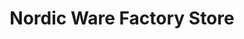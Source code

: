 ---
title: "Nordic Ware Factory Store"
url: /saint-louis-park/nordic-ware-factory-store/
shop: Küchen
---